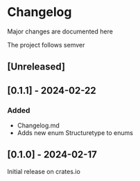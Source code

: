 # Changelog

Major changes are documented here

The project follows semver

## [Unreleased]

## [0.1.1] - 2024-02-22

### Added

- Changelog.md
- Adds new enum Structuretype to enums

## [0.1.0] - 2024-02-17

Initial release on crates.io